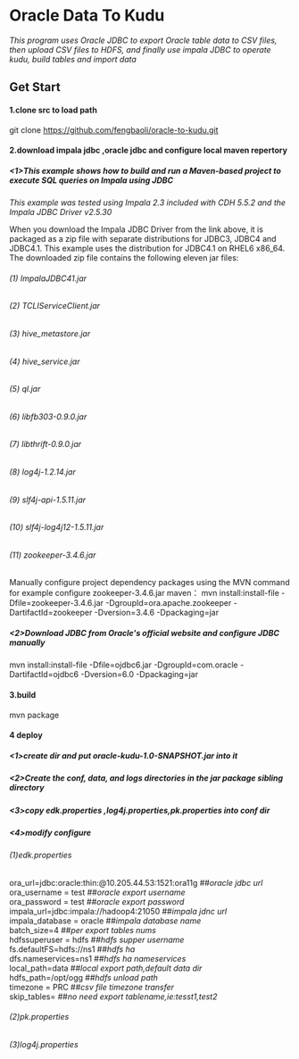 Oracle Data To Kudu
==================
*This program uses Oracle JDBC to export Oracle table data to CSV files, then upload CSV files to HDFS, and finally use impala JDBC to operate kudu, build tables and import data*

Get Start
-----------------------------
#### 1.clone src to load path 
git clone  https://github.com/fengbaoli/oracle-to-kudu.git
#### 2.download impala jdbc ,oracle jdbc and configure local maven repertory
##### <1>This example shows how to build and run a Maven-based project to execute SQL queries on Impala using JDBC #####
*This example was tested using Impala 2.3 included with CDH 5.5.2 and the Impala JDBC Driver v2.5.30*

When you download the Impala JDBC Driver from the link above, it is packaged as a zip file with separate distributions for JDBC3, JDBC4
and JDBC4.1. This example uses the distribution for JDBC4.1 on RHEL6 x86_64. The downloaded zip file contains the following eleven jar files:
###### (1)  ImpalaJDBC41.jar 
###### (2)  TCLIServiceClient.jar 
###### (3)  hive_metastore.jar 
###### (4)  hive_service.jar 
###### (5)  ql.jar 
###### (6)  libfb303-0.9.0.jar 
###### (7)  libthrift-0.9.0.jar 
###### (8)  log4j-1.2.14.jar 
###### (9)  slf4j-api-1.5.11.jar 
###### (10) slf4j-log4j12-1.5.11.jar 
###### (11) zookeeper-3.4.6.jar 

Manually configure project dependency packages using the MVN command
for example configure zookeeper-3.4.6.jar maven：
mvn install:install-file -Dfile=zookeeper-3.4.6.jar -DgroupId=ora.apache.zookeeper -DartifactId=zookeeper -Dversion=3.4.6  -Dpackaging=jar
##### <2>Download JDBC from Oracle's official website and configure JDBC manually
mvn install:install-file -Dfile=ojdbc6.jar -DgroupId=com.oracle -DartifactId=ojdbc6 -Dversion=6.0  -Dpackaging=jar 
#### 3.build
mvn package

#### 4 deploy
##### <1>create dir and put oracle-kudu-1.0-SNAPSHOT.jar into it 
##### <2>Create the conf, data, and logs directories in the jar package sibling directory 
##### <3>copy edk.properties ,log4j.properties,pk.properties into conf dir 
##### <4>modify configure 
###### (1)edk.properties
ora_url=jdbc:oracle:thin:@10.205.44.53:1521:ora11g            ##*oracle jdbc url*<br />
ora_username = test            ##*oracle export username* <br />
ora_password = test           ##*oracle export password* <br />
impala_url=jdbc:impala://hadoop4:21050             ##*impala jdnc url*<br />
impala_database = oracle             ##*impala database name*<br />
batch_size=4             ##*per export tables nums*<br />
hdfssuperuser = hdfs             ##*hdfs supper username*<br />
fs.defaultFS=hdfs://ns1             ##*hdfs ha*<br />
dfs.nameservices=ns1             ##*hdfs ha nameservices*<br />
local_path=data             ##*local export path,default data dir*<br />
hdfs_path=/opt/ogg             ##*hdfs unload path*<br />
timezone = PRC             ##*csv file timezone transfer*<br />
skip_tables=             ##*no need export tablename,ie:tesst1,test2*<br />
###### (2)pk.properties 
###### (3)log4j.properties 




